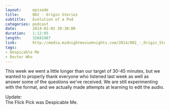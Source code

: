 ```yaml
---
layout:     episode
title:      002 - Origin Stories
subtitle:   Evolution of a Pod
categories: podcast
date:       2014-02-02 20:30:00
duration:   1:12:05
length:     32681087
link:       http://media.midnightmovieknights.com/2014/002_-_Origin_Stories.m4a
tags:
- Despicable Me
- Doctor Who
---
```

This week we went a little longer than our target of 30-45 minutes, but we wanted to properly thank everyone who listened last week as well as answer some of the questions we've received. We are still experimenting with the format, and we actually made attempts at learning to edit the audio.

Update:  
The Flick Pick was Despicable Me.